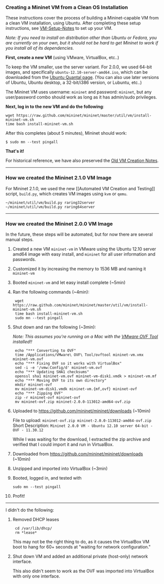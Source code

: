 ### Creating a Mininet VM from a Clean OS Installation

These instructions cover the process of building a Mininet-capable VM from a clean VM installation, using Ubuntu. After completing these setup instructions, see [VM-Setup-Notes](VM-Setup-Notes) to set up your VM.

_Note: If you need to install on distribution other than Ubuntu or Fedora, you are currently on your own, but it should not be hard to get Mininet to work if you install all of its dependencies._

**First, create a new VM** (using VMware, VirtualBox, etc..) 

To keep the VM smaller, use the server variant.  For 2.0.0, we used 64-bit images, and specifically `ubuntu-12.10-server-amd64.iso`, which can be downloaded from the [Ubuntu Quantal page](http://releases.ubuntu.com/quantal/). (You can also use later versions of Ubuntu, Ubuntu desktop, a 32-bit/i386 version, or Lubuntu, etc..)

The Mininet VM uses username: `mininet` and password: `mininet`, but any user/password combo should work as long as it has admin/sudo privileges.

**Next, log in to the new VM and do the following**:

    wget https://raw.github.com/mininet/mininet/master/util/vm/install-mininet-vm.sh
    time bash install-mininet-vm.sh

After this completes (about 5 minutes), Mininet should work:

    $ sudo mn --test pingall

**That's it!**

For historical reference, we have also preserved the [Old VM Creation Notes](Old-VM-Creation-Notes).

***

### How we created the Mininet 2.1.0 VM Image

For Mininet 2.1.0, we used the new [[Automated VM Creation and Testing]] script, `build.py`, which creates VM images using `kvm` or `qemu`.

    ~/mininet/util/vm/build.py raring32server
    ~/mininet/util/vm/build.py raring64server

***

### How we created the Mininet 2.0.0 VM Image

In the future, these steps will be automated, but for now there are several manual steps.

1. Created a new VM `mininet-vm` in VMware using the Ubuntu 12.10 server amd64 image with easy install, and `mininet` for all user information and passwords.

2. Customized it by increasing the memory to 1536 MB and naming it `mininet-vm`

3. Booted `mininet-vm` and let easy install complete (~5min)

4. Ran the following commands (~4min):

        wget https://raw.github.com/mininet/mininet/master/util/vm/install-mininet-vm.sh
        time bash install-mininet-vm.sh
        sudo mn --test pingall

6. Shut down and ran the following (~3min):

   *Note: This assumes you're running on a Mac with the
    [VMware OVF Tool](http://www.vmware.com/support/developer/ovf/) installed!!*

        echo "*** Converting to OVF"
        time /Applications/VMware\ OVF\ Tool/ovftool mininet-vm.vmx mininet-vm.ovf
        echo "*** Fixing OVF so it works with VirtualBox" 
        sed -i -e '/vmw:Config/d' mininet-vm.ovf
        echo "*** Updating SHA1 checksums"
        openssl sha1 mininet-vm.ovf mininet-vm-disk1.vmdk > mininet-vm.mf
        echo "*** Moving OVF to its own directory"
        mkdir mininet-ovf
        mv mininet-vm-disk1.vmdk mininet-vm.{mf,ovf} mininet-ovf
        echo "*** Zipping OVF"
        zip -r mininet-ovf mininet-ovf
        mv mininet-ovf.zip mininet-2.0.0-113012-amd64-ovf.zip

7. Uploaded to <https://github.com/mininet/mininet/downloads> (~10min)

   File to upload: `mininet-ovf.zip mininet-2.0.0-113012-amd64-ovf.zip`  
   Short Description: `Mininet 2.0.0 VM - Ubuntu 12.10 server 64-bit - OVF - 11.30.12`  

   While I was waiting for the download, I extracted the zip archive and verified that I could
   import it and run in VirtualBox.

8. Downloaded from <https://github.com/mininet/mininet/downloads> (~10min)

9. Unzipped and imported into VirtualBox (~3min)

10. Booted, logged in, and tested with

        sudo mn --test pingall

11. Profit!

----

I didn't do the following:

1. Removed DHCP leases

        cd /var/lib/dhcp/
        rm *lease*

   This may not be the right thing to do, as it causes the VirtualBox VM boot to hang
   for 60+ seconds at "waiting for network configuration."

2. Shut down VM and added an additional private (host-only) network interface.

   This also didn't seem to work as the OVF was imported into VirtualBox with only one interface.